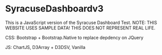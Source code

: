 # SyracuseDashboardv3
This is a JavaScript version of the Syracuse Dashboard Test. NOTE: THIS WEBSITE USES SAMPLE DATA! THIS DOES NOT REPRESENT REAL LIFE.

CSS:
Bootstrap + Bootstrap.Native to replace depdency on JQuery

JS:
ChartJS, D3Array + D3DSV, Vanilla

